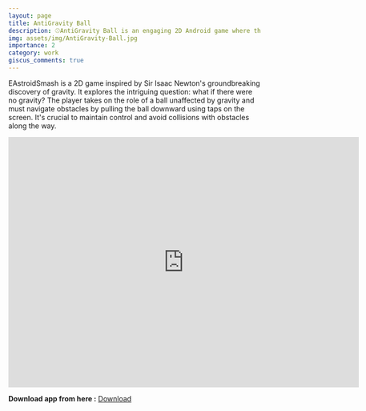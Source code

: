 ```yaml
---
layout: page
title: AntiGravity Ball
description: ⚾AntiGravity Ball is an engaging 2D Android game where the objective is to skillfully guide the ball downwards to accumulate higher scores.
img: assets/img/AntiGravity-Ball.jpg
importance: 2
category: work
giscus_comments: true
---
```


EAstroidSmash is a 2D game inspired by Sir Isaac Newton's groundbreaking discovery of gravity. It explores the intriguing question: what if there were no gravity? The player takes on the role of a ball unaffected by gravity and must navigate obstacles by pulling the ball downward using taps on the screen. It's crucial to maintain control and avoid collisions with obstacles along the way.

<iframe width="700" height="500" src="https://www.youtube.com/embed/Bo6NMnqotOA" frameborder="0" allow="accelerometer; autoplay; encrypted-media; gyroscope; picture-in-picture" allowfullscreen></iframe>

<br>

**Download app from here :** <a href="https://apkpure.com/antigravity-ball/com.madan.madan" class="btn btn--success">Download</a>
